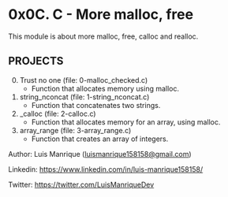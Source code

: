 # 0x0C. C - More malloc, free
This module is about more malloc, free, calloc and realloc.
## PROJECTS
0. Trust no one (file: 0-malloc_checked.c)
	- Function that allocates memory using malloc.
1. string_nconcat (file: 1-string_nconcat.c)
	- Function that concatenates two strings.
2. _calloc (file: 2-calloc.c)
	- Function that allocates memory for an array, using malloc.
3. array_range (file: 3-array_range.c)
	- Function that creates an array of integers.


Author: Luis Manrique (luismanrique158158@gmail.com)

Linkedin: https://www.linkedin.com/in/luis-manrique158158/

Twitter: https://twitter.com/LuisManriqueDev

